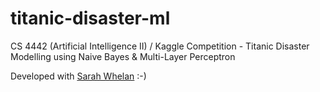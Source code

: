 # titanic-disaster-ml
CS 4442 (Artificial Intelligence II) / Kaggle Competition - Titanic Disaster Modelling using Naive Bayes &amp; Multi-Layer Perceptron

Developed with [Sarah Whelan](https://github.com/sarwhelan) :-)

